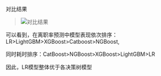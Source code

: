 对比结果

> ![对比结果]([https://github.com/yangchaofan3/homework/blob/master/L12/action1/%E5%AF%B9%E6%AF%94%E7%BB%93%E6%9E%9C.PNG])

可以看到，在离职率预测中模型表现依次排序：LR>LightGBM>XGBoost>Catboost>NGBoost,

同时耗时排序：CatBoost>NGBoost>XGBoost>LightGBM>LR

因此，LR模型整体优于各决策树模型

